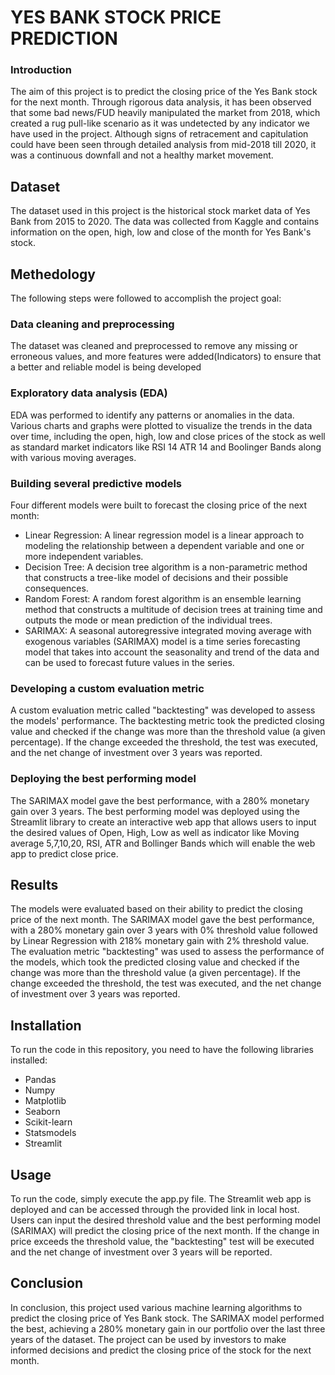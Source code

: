 # YES BANK STOCK PRICE PREDICTION

### Introduction

The aim of this project is to predict the closing price of the Yes Bank stock for the next month. Through rigorous data analysis, it has been observed that some bad news/FUD heavily manipulated the market from 2018, which created a rug pull-like scenario as it was undetected by any indicator we have used in the project. Although signs of retracement and capitulation could have been seen through detailed analysis from mid-2018 till 2020, it was a continuous downfall and not a healthy market movement.

## Dataset

The dataset used in this project is the historical stock market data of Yes Bank from 2015 to 2020. The data was collected from Kaggle and contains information on the open, high, low and close of the month for Yes Bank's stock.

## Methedology

The following steps were followed to accomplish the project goal:

### Data cleaning and preprocessing 
The dataset was cleaned and preprocessed to remove any missing or erroneous values, and more features were added(Indicators) to ensure that a better and reliable model is being developed
### Exploratory data analysis (EDA) 
EDA was performed to identify any patterns or anomalies in the data. Various charts and graphs were plotted to visualize the trends in the data over time, including the open, high, low and close prices of the stock as well as standard market indicators like RSI 14 ATR 14 and Boolinger Bands along with various moving averages.
### Building several predictive models 
Four different models were built to forecast the closing price of the next month:

- Linear Regression: A linear regression model is a linear approach to modeling the relationship between a dependent variable and one or more independent variables.
- Decision Tree: A decision tree algorithm is a non-parametric method that constructs a tree-like model of decisions and their possible consequences.
- Random Forest: A random forest algorithm is an ensemble learning method that constructs a multitude of decision trees at training time and outputs the mode or mean prediction of the individual trees.
- SARIMAX: A seasonal autoregressive integrated moving average with exogenous variables (SARIMAX) model is a time series forecasting model that takes into account the seasonality and trend of the data and can be used to forecast future values in the series.
### Developing a custom evaluation metric 
A custom evaluation metric called "backtesting" was developed to assess the models' performance. The backtesting metric took the predicted closing value and checked if the change was more than the threshold value (a given percentage). If the change exceeded the threshold, the test was executed, and the net change of investment over 3 years was reported.
### Deploying the best performing model 
The SARIMAX model gave the best performance, with a 280% monetary gain over 3 years. The best performing model was deployed using the Streamlit library to create an interactive web app that allows users to input the desired values of Open, High, Low as well as indicator like Moving average 5,7,10,20, RSI, ATR and Bollinger Bands which will enable the web app to predict close price.

## Results 
The models were evaluated based on their ability to predict the closing price of the next month. The SARIMAX model gave the best performance, with a 280% monetary gain over 3 years with 0% threshold value followed by Linear Regression with 218% monetary gain with 2% threshold value. The evaluation metric "backtesting" was used to assess the performance of the models, which took the predicted closing value and checked if the change was more than the threshold value (a given percentage). If the change exceeded the threshold, the test was executed, and the net change of investment over 3 years was reported.

## Installation

To run the code in this repository, you need to have the following libraries installed:

- Pandas
- Numpy
- Matplotlib
- Seaborn
- Scikit-learn
- Statsmodels
- Streamlit

## Usage

To run the code, simply execute the app.py file. The Streamlit web app is deployed and can be accessed through the provided link in local host. Users can input the desired threshold value and the best performing model (SARIMAX) will predict the closing price of the next month. If the change in price exceeds the threshold value, the "backtesting" test will be executed and the net change of investment over 3 years will be reported.

## Conclusion

In conclusion, this project used various machine learning algorithms to predict the closing price of Yes Bank stock. The SARIMAX model performed the best, achieving a 280% monetary gain in our portfolio over the last three years of the dataset. The project can be used by investors to make informed decisions and predict the closing price of the stock for the next month.
